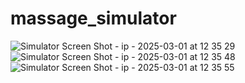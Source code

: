 # massage_simulator

![Simulator Screen Shot - ip - 2025-03-01 at 12 35 29](https://github.com/user-attachments/assets/b70cc08d-7f17-4636-8605-eb4abcf8a6bf)
![Simulator Screen Shot - ip - 2025-03-01 at 12 35 48](https://github.com/user-attachments/assets/dceaab54-0eb8-4453-9b27-b87e3d9bf4d8)
![Simulator Screen Shot - ip - 2025-03-01 at 12 35 55](https://github.com/user-attachments/assets/62f2e70a-8371-4e9a-924e-fd47dee90afc)
